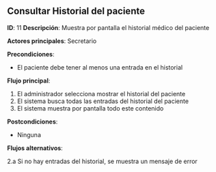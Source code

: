 ## Consultar Historial del paciente

**ID**: 11
**Descripción**: Muestra por pantalla el historial médico del paciente

**Actores principales**: Secretario

**Precondiciones**:
* El paciente debe tener al menos una entrada en el historial

**Flujo principal**:
1. El administrador selecciona mostrar el historial del paciente
2. El sistema busca todas las entradas del historial del paciente
3. El sistema muestra por pantalla todo este contenido

**Postcondiciones**:

* Ninguna

**Flujos alternativos**:

2.a Si no hay entradas del historial, se muestra un mensaje de error
